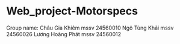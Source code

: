 # Web_project-Motorspecs
Group name:
Châu Gia Khiêm mssv 24560010
Ngô Tùng Khải mssv 24560026
Lương Hoàng Phát mssv 24560012

